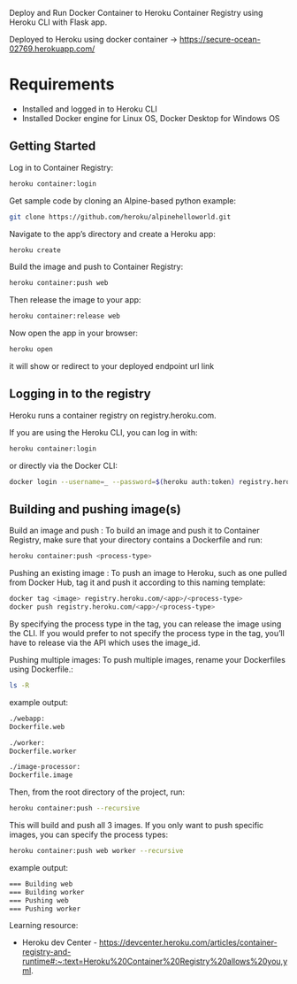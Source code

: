 Deploy and Run Docker Container to Heroku Container Registry using Heroku CLI with Flask app.

Deployed to Heroku using docker container -> https://secure-ocean-02769.herokuapp.com/

# Requirements
- Installed and logged in to Heroku CLI
- Installed Docker engine for Linux OS, Docker Desktop for Windows OS


## Getting Started
Log in to Container Registry:
```bash
heroku container:login
```
Get sample code by cloning an Alpine-based python example:
```bash
git clone https://github.com/heroku/alpinehelloworld.git
```
Navigate to the app’s directory and create a Heroku app:
```bash
heroku create
```
Build the image and push to Container Registry:
```bash
heroku container:push web
```
Then release the image to your app:
```bash
heroku container:release web
```
Now open the app in your browser:
```bash
heroku open
```
it will show or redirect to your deployed endpoint url link

## Logging in to the registry
Heroku runs a container registry on registry.heroku.com.

If you are using the Heroku CLI, you can log in with:
```bash
heroku container:login
```
or directly via the Docker CLI:
```bash
docker login --username=_ --password=$(heroku auth:token) registry.heroku.com
```
## Building and pushing image(s)
Build an image and push : To build an image and push it to Container Registry, make sure that your directory contains a Dockerfile and run:
```bash
heroku container:push <process-type>
```
Pushing an existing image : To push an image to Heroku, such as one pulled from Docker Hub, tag it and push it according to this naming template:
```bash
docker tag <image> registry.heroku.com/<app>/<process-type>
docker push registry.heroku.com/<app>/<process-type>
```
By specifying the process type in the tag, you can release the image using the CLI. If you would prefer to not specify the process type in the tag, you’ll have to release via the API which uses the image_id.


Pushing multiple images: To push multiple images, rename your Dockerfiles using Dockerfile.<process-type>:
```bash
ls -R
```
example output:
```bash
./webapp:
Dockerfile.web

./worker:
Dockerfile.worker

./image-processor:
Dockerfile.image
```

Then, from the root directory of the project, run:
```bash
heroku container:push --recursive
```
This will build and push all 3 images. If you only want to push specific images, you can specify the process types:
```bash
heroku container:push web worker --recursive
```
example output:
```bash
=== Building web
=== Building worker
=== Pushing web
=== Pushing worker
```

Learning resource:
- Heroku dev Center - https://devcenter.heroku.com/articles/container-registry-and-runtime#:~:text=Heroku%20Container%20Registry%20allows%20you,yml.
